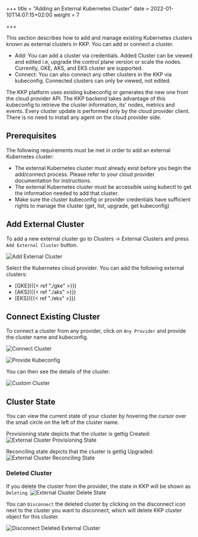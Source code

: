 +++
title = "Adding an External Kubernetes Cluster"
date = 2022-01-10T14:07:15+02:00
weight = 7

+++

This section describes how to add and manage existing Kubernetes clusters known as external clusters in KKP.
You can add or connect a cluster.
- Add: You can add a cluster via credentials. Added Cluster can be viewed and edited i.e, upgrade the control plane version or scale the nodes. Currently, GKE, AKS, and EKS cluster are supported.
- Connect: You can also connect any other clusters in the KKP via kubeconfig. Connected clusters can only be viewed, not edited.

The KKP platform uses existing kubeconfig or generates the new one from the cloud provider API.
The KKP backend takes advantage of this kubeconfig to retrieve the cluster information, its' nodes, metrics and events.
Every cluster update is performed only by the cloud provider client. There is no need to install any agent on the cloud provider side.

## Prerequisites

The following requirements must be met in order to add an external Kubernetes cluster:
 - The external Kubernetes cluster must already exist before you begin the add/connect process. Please refer to your cloud
 provider documentation for instructions.
 - The external Kubernetes cluster must be accessible using kubectl to get the information needed to add that cluster.
 - Make sure the cluster kubeconfig or provider credentials have sufficient rights to manage the cluster (get, list, upgrade,
 get kubeconfig)

## Add External Cluster

To add a new external cluster go to Clusters -> External Clusters and press `Add External Cluster` button.

![Add External Cluster](/img/kubermatic/master/tutorials/external_clusters/add_external_cluster.png "Add External Cluster")

Select the Kubernetes cloud provider. You can add the following external clusters:

  - [GKE]({{< ref "./gke" >}})
  - [AKS]({{< ref "./aks" >}})
  - [EKS]({{< ref "./eks" >}})

## Connect Existing Cluster

To connect a cluster from any provider, click on `Any Provider` and provide the cluster name and kubeconfig.

![Connect Cluster](/img/kubermatic/master/tutorials/external_clusters/connect.png "Connect Cluster")

![Provide Kubeconfig](/img/kubermatic/master/tutorials/external_clusters/custom_cluster_credentials.png "Provide Kubeconfig")

You can then see the details of the cluster.

![Custom Cluster](/img/kubermatic/master/tutorials/external_clusters/custom_details.png "Custom Cluster")

## Cluster State

You can view the current state of your cluster by hovering the cursor over the small circle on the left of the cluster name.

Provisioning state depicts that the cluster is gettig Created:
![External Cluster Provisioning State](/img/kubermatic/master/tutorials/external_clusters/provisioning_status.png "External Cluster Provisioning State")

Reconciling state depicts that the cluster is gettig Upgraded:
![External Cluster Reconciling State](/img/kubermatic/master/tutorials/external_clusters/aks_reconcile.png "External Cluster Reconciling State")

### Deleted Cluster

If you delete the cluster from the provider, the state in KKP will be shown as `Deleting`.
![External Cluster Delete State](/img/kubermatic/master/tutorials/external_clusters/delete_status.png "External Cluster Delete State")

You can `Disconnect` the deleted cluster by clicking on the disconnect icon next to the cluster you want to disconnect, which will delete KKP cluster object for this cluster.

![Disconnect Deleted External Cluster](/img/kubermatic/master/tutorials/external_clusters/disconnect_deleted_cluster.png "Disconnect Deleted External Cluster")



